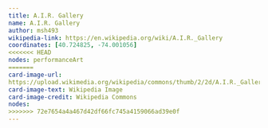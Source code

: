 ```yaml
---
title: A.I.R. Gallery
name: A.I.R. Gallery
author: msh493
wikipedia-link: https://en.wikipedia.org/wiki/A.I.R._Gallery
coordinates: [40.724825, -74.001056]
<<<<<<< HEAD
nodes: performanceArt
=======
card-image-url:
https://upload.wikimedia.org/wikipedia/commons/thumb/2/2d/A.I.R._Gallery%2C_155_Plymouth_Street%2C_Brooklyn%2C_NY%2C_Jacqueline_Ferrante%2C_gallery_assistant.jpg/512px-A.I.R._Gallery%2C_155_Plymouth_Street%2C_Brooklyn%2C_NY%2C_Jacqueline_Ferrante%2C_gallery_assistant.jpg
card-image-text: Wikipedia Image
card-image-credit: Wikipedia Commons
nodes:
>>>>>>> 72e7654a4a467d42df66fc745a4159066ad39e0f
---
```


